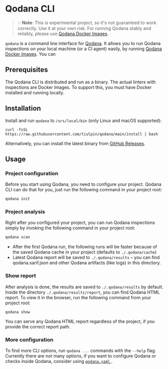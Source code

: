 # Qodana CLI

> 💡 **Note**: This is experimental project, so it's not guaranteed to work correctly.
> Use it at your own risk. For running Qodana stably and reliably, please use [Qodana Docker Images](https://www.jetbrains.com/help/qodana/docker-images.html).

`qodana` is a command line interface for [Qodana](https://jetbrains.com/qodana). 
It allows you to run Qodana inspections on your local machine (or a CI agent) easily, by running [Qodana Docker Images](https://www.jetbrains.com/help/qodana/docker-images.html). You can 

## Prerequisites

The Qodana CLI is distributed and run as a binary. The actual linters with inspections are Docker Images. 
To support this, you must have Docker installed and running locally.

## Installation

Install and run `qodana` to `/urs/local/bin` (only Linux and macOS supported):

```shell
curl -fsSL https://raw.githubusercontent.com/tiulpin/qodana/main/install | bash
```

Alternatively, you can install the latest binary from [GitHub Releases](https://github.com/tiulpin/qodana/releases/latest).

## Usage

### Project configuration

Before you start using Qodana, you need to configure your project. 
Qodana CLI can do that for you, just run the following command in your project root:

```sh
qodana init
```

### Project analysis

Right after you configured your project, you can run Qodana inspections simply by invoking the following command in your project root:

```sh
qodana scan
```

- After the first Qodana run, the following runs will be faster because of the saved Qodana cache in your project (defaults to `./.qodana/cache`)
- Latest Qodana report will be saved to `./.qodana/results` – you can find qodana.sarif.json and other Qodana artifacts (like logs) in this directory.

### Show report

After analysis is done, the results are saved to `./.qodana/results` by default. Inside the directory `./.qodana/results/report`, you can find Qodana HTML report.
To view it in the browser, run the following command from your project root:

```shell
qodana show
```

You can serve any Qodana HTML report regardless of the project, if you provide the correct report path.

### More configuration

To find more CLI options, run `qodana ...` commands with the `--help` flag. Currently there are not many options, if you want to configure Qodana or checks inside Qodana, consider using [`qodana.yaml` ](https://www.jetbrains.com/help/qodana/qodana-yaml.html).
